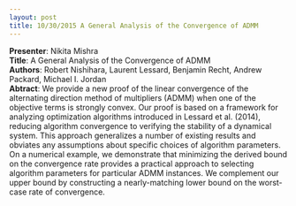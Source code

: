 ```yaml
---
layout: post
title: 10/30/2015 A General Analysis of the Convergence of ADMM
---
```

**Presenter**: Nikita Mishra  
**Title**: A General Analysis of the Convergence of ADMM  
**Authors**: Robert Nishihara, Laurent Lessard, Benjamin Recht, Andrew Packard, Michael I. Jordan  
**Abtract**: We provide a new proof of the linear convergence of the alternating direction method of multipliers (ADMM) when one of the objective terms is strongly convex. Our proof is based on a framework for analyzing optimization algorithms introduced in Lessard et al. (2014), reducing algorithm convergence to verifying the stability of a dynamical system. This approach generalizes a number of existing results and obviates any assumptions about specific choices of algorithm parameters. On a numerical example, we demonstrate that minimizing the derived bound on the convergence rate provides a practical approach to selecting algorithm parameters for particular ADMM instances. We complement our upper bound by constructing a nearly-matching lower bound on the worst-case rate of convergence.

